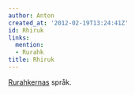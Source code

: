 ```yaml
---
author: Anton
created_at: '2012-02-19T13:24:41Z'
id: Rhiruk
links:
  mention:
  - Rurahk
title: Rhiruk
---
```


[Rurahkernas] språk.

  [Rurahkernas]: Rurahk
